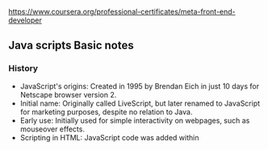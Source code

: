 https://www.coursera.org/professional-certificates/meta-front-end-developer

## Java scripts Basic notes
### History
- JavaScript's origins: Created in 1995 by Brendan Eich in just 10 days for Netscape browser version 2.
- Initial name: Originally called LiveScript, but later renamed to JavaScript for marketing purposes, despite no relation to Java.
- Early use: Initially used for simple interactivity on webpages, such as mouseover effects.
- Scripting in HTML: JavaScript code was added within <script> HTML elements on webpages.
- Growth of JavaScript: Evolved into a powerful language and is now one of the top three commonly used languages.
- ECMA's involvement: In 1996, Netscape partnered with ECMA to draft the JavaScript language specification, leading to the first edition of ECMAScript in 1997 (ECMA-262 standard).
- JavaScript as an implementation: It only exists as an implementation and requires a JavaScript engine to run.
- Traditional browser environment: JavaScript engines were primarily used within browsers to enhance internet usage.
- Interaction with JavaScript engine: Developers write JavaScript code to communicate with a JavaScript engine.
- Browser APIs: JavaScript engines offer ways to interact with other parts of the browser, known as Browser APIs.
- Node.js introduction (2009): Ryan Dahl created Node.js, allowing JavaScript to be used outside of the browser as a standalone program, on the command line, or as a server-side environment.
- JavaScript's ubiquity: JavaScript now runs in browsers, servers, and on various devices with JavaScript engine support.

### Comments in JavaScript

Two types: Single-line comments and Multi-line comments.
Syntax for single-line comments: // this is a comment!
Syntax for multi-line comments:
arduino
Copy code
/*
this
is
a
multi-line
comment
*/
Why Writing Comments is Empowering

Allows you to express ideas about code.
Can be added to existing code for future reference.
Facilitates communication with team members.
Can be used for explanations, questions, marking code as "to do" or "to improve," or for debugging.

### The Semi-colon in JavaScript
Similar to a period in English, used to delimit parts of the code.
Automatic Semi-Colon Insertion (ASI) can fill in missing semi-colons, making them somewhat optional.

### Using the Console in Developer Tools
JavaScript can be executed in the browser's Developer Tools.
Use Google Chrome for this course.
Pressing SHIFT + ENTER allows typing multiple lines of code before running.
Outputting a Greeting in the Console

Use console.log("Hello, World"); to output "Hello, World" in the console.
Can style the output using CSS with %c.
Outputting Multiple Words in the Console

### Join multiple words (+)
Join multiple words using + or use , to separate them in console.log().
These points cover the main concepts discussed in the text. Remember to practice these concepts to solidify your understanding.

## VARIABLES
Efficient Moving Process Analogy:

Sorting items
Packing into boxes
Labeling boxes
Placing boxes in respective rooms
Programming and Data Types Analogy:

Efficient coding = Knowing when/where to use data types
7 Primitive Data Types in JavaScript:
String
Number
Boolean
Null
Undefined
BigInt
Symbol
Strings and Numbers:

Example: E-commerce app for guitars
Name, Description -> String
Price -> Number
Understanding Data:

All values collectively referred to as data
Values need to be stored differently based on their nature
String vs. Number:

Building a number is straightforward
Building a string requires enclosing characters in quotes
Data Storage Capabilities:

Number: Wide range, but limited by JavaScript's calculations
String: Practically unlimited combinations of characters
App Example Data Types:

Price -> Number
Name, Description -> Strings (in double quotes)
Choosing Data Types:

Strings for titles and descriptions
Numbers for values to be calculated
Additional Data Types:

Boolean: True or False (for decisions)
Null: Represents absence of value
Undefined: Refers to unassigned variable
ES6 Introduces New Data Types:

BigInt: Accommodates a greater range of numbers than Number
Symbol: Unique identifier (like serial numbers on boxes)
Final Note:

Understanding when to use each data type is crucial for efficient coding. Knowing the specific use cases of each data type will improve your coding skills.

## Operators
- Operators are used to perform operations on variables and values.
- They manipulate individual data items and return a result.
- Assignment operators are used for simple and complex calculations.
- They include addition (+), subtraction (-), division (/), and multiplication (*).
- Comparison operators compare values and return a logical value based on the comparison.
- Examples include greater than (>), less than (<), equal to (==), and not equal to (!=).
- Logical operators determine if something is true or false.
- Examples include AND (&&), OR (||), and NOT (!).
- Comments in JavaScript are used to specify which lines to ignore.
- They are crucial for code readability and documentation.
- True and false are special values used in JavaScript for logical comparisons.
- Double equals (==) is used for comparison, while a single equal (=) is used for assignment.
- Understanding operators is essential for programming in JavaScript.

### Number Operators
No brackets mean following standard mathematical operations.
Addition (+)
Subtraction (-)
Multiplication (*)
Division (/)
Modulus (%)

### String literal
- double quote string ""
- single quote string ''
### Boolean data type
<,>, ==, ===, !=
true || false
only compare value > 100 == "100" > true
strict equal compare type and value > 100 === "100" > false
concatenation operato > +=

### Operator assciatives
There are two kinds: 
- left-to-right associativity

- right-to-left associativity
- var num = 10; // the value on the right is assigned to the variable name on the left
- 5 > 4 > 3; // the 5 > 4 is evaluated first (to `true`), then true > 3 is evaluated to `false`, because the `true` value is coerced to `1`